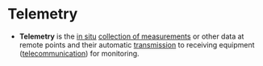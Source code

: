 # Telemetry
- **Telemetry** is the [in situ](https://www.wikiwand.com/en/In_situ) [collection of measurements](https://www.wikiwand.com/en/Data_collection) or other data at remote points and their automatic [transmission](https://www.wikiwand.com/en/Data_transmission) to receiving equipment ([telecommunication](https://www.wikiwand.com/en/Telecommunication)) for monitoring.